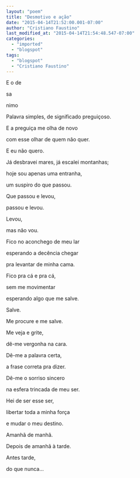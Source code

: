 ```yaml
---
layout: "poem"
title: "Desmotivo e ação"
date: "2015-04-14T21:52:00.001-07:00"
author: "Cristiano Faustino"
last_modified_at: "2015-04-14T21:54:48.547-07:00"
categories:
  - "imported"
  - "blogspot"
tags:
  - "blogspot"
  - "Cristiano Faustino"
---
```


E o de

sa

nimo

Palavra simples, de significado preguiçoso.

E a preguiça me olha de novo

com esse olhar de quem não quer.

E eu não quero.

Já desbravei mares, já escalei montanhas;

hoje sou apenas uma entranha,

um suspiro do que passou.

Que passou e levou,

passou e levou.

Levou,

mas não vou.

Fico no aconchego de meu lar

esperando a decência chegar

pra levantar de minha cama.

Fico pra cá e pra cá,

sem me movimentar

esperando algo que me salve.

Salve.

Me procure e me salve.

Me veja e grite,

dê-me vergonha na cara.

Dê-me a palavra certa,

a frase correta pra dizer.

Dê-me o sorriso sincero

na esfera trincada de meu ser.

Hei de ser esse ser,

libertar toda a minha força

e mudar o meu destino.

Amanhã de manhã.

Depois de amanhã à tarde.

Antes tarde,

do que nunca...